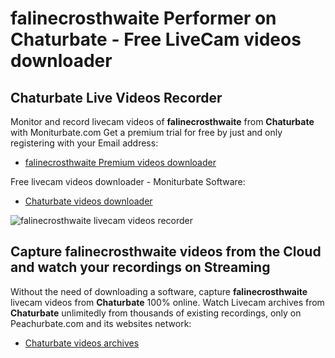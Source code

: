 # falinecrosthwaite Performer on Chaturbate - Free LiveCam videos downloader

## Chaturbate Live Videos Recorder

Monitor and record livecam videos of **falinecrosthwaite** from **Chaturbate** with Moniturbate.com
Get a premium trial for free by just and only registering with your Email address:
* [falinecrosthwaite Premium videos downloader](https://moniturbate.com/request-demo-licence-key.html)

Free livecam videos downloader - Moniturbate Software:
* [Chaturbate videos downloader](https://moniturbate.com/moniturbate-download-software.html)

![falinecrosthwaite livecam videos recorder](https://peachurnet.com/templates/moniturbate-software.png)


## Capture falinecrosthwaite videos from the Cloud and watch your recordings on Streaming

Without the need of downloading a software, capture **falinecrosthwaite** livecam videos from **Chaturbate** 100% online.
Watch Livecam archives from **Chaturbate** unlimitedly from thousands of existing recordings, only on Peachurbate.com and its websites network:
* [Chaturbate videos archives](https://peachurnet.com/)